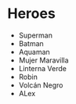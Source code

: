 # Heroes

* Superman
* Batman
* Aquaman
* Mujer Maravilla
* Linterna Verde
* Robin
* Volcán Negro
* ALex
